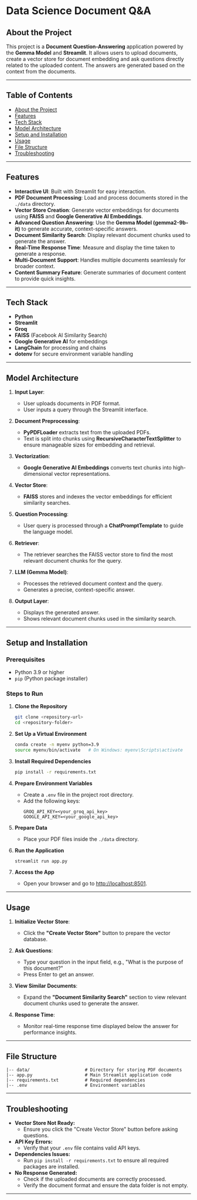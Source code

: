 # Data Science Document Q&A
## About the Project

This project is a **Document Question-Answering** application powered by the **Gemma Model** and **Streamlit**. It allows users to upload documents, create a vector store for document embedding and ask questions directly related to the uploaded content. The answers are generated based on the context from the documents.

---

## **Table of Contents**
- [About the Project](#about-the-project)
- [Features](#features)
- [Tech Stack](#tech-stack)
- [Model Architecture](#model-architecture)
- [Setup and Installation](#setup-and-installation)
- [Usage](#usage)
- [File Structure](#File-Structure)
- [Troubleshooting](#Troubleshooting)



---

## Features

- **Interactive UI**: Built with Streamlit for easy interaction.
- **PDF Document Processing**: Load and process documents stored in the `./data` directory.
- **Vector Store Creation**: Generate vector embeddings for documents using **FAISS** and **Google Generative AI Embeddings**.
- **Advanced Question Answering**: Use the **Gemma Model (gemma2-9b-it)** to generate accurate, context-specific answers.
- **Document Similarity Search**: Display relevant document chunks used to generate the answer.
- **Real-Time Response Time**: Measure and display the time taken to generate a response.
- **Multi-Document Support**: Handles multiple documents seamlessly for broader context.
- **Content Summary Feature**: Generate summaries of document content to provide quick insights.

---

## Tech Stack

- **Python**
- **Streamlit**
- **Groq**
- **FAISS** (Facebook AI Similarity Search)
- **Google Generative AI** for embeddings
- **LangChain** for processing and chains
- **dotenv** for secure environment variable handling

---

## Model Architecture

1. **Input Layer**:
   - User uploads documents in PDF format.
   - User inputs a query through the Streamlit interface.

2. **Document Preprocessing**:
   - **PyPDFLoader** extracts text from the uploaded PDFs.
   - Text is split into chunks using **RecursiveCharacterTextSplitter** to ensure manageable sizes for embedding and retrieval.

3. **Vectorization**:
   - **Google Generative AI Embeddings** converts text chunks into high-dimensional vector representations.

4. **Vector Store**:
   - **FAISS** stores and indexes the vector embeddings for efficient similarity searches.

5. **Question Processing**:
   - User query is processed through a **ChatPromptTemplate** to guide the language model.

6. **Retriever**:
   - The retriever searches the FAISS vector store to find the most relevant document chunks for the query.

7. **LLM (Gemma Model)**:
   - Processes the retrieved document context and the query.
   - Generates a precise, context-specific answer.

8. **Output Layer**:
   - Displays the generated answer.
   - Shows relevant document chunks used in the similarity search.
  

---

## Setup and Installation

### Prerequisites

- Python 3.9 or higher
- `pip` (Python package installer)

### Steps to Run

1. **Clone the Repository**
   ```bash
   git clone <repository-url>
   cd <repository-folder>
   ```

2. **Set Up a Virtual Environment**
   ```bash
   conda create -n myenv python=3.9 
   source myenv/bin/activate   # On Windows: myenv\Scripts\activate
   ```

3. **Install Required Dependencies**
   ```bash
   pip install -r requirements.txt
   ```

4. **Prepare Environment Variables**
   - Create a `.env` file in the project root directory.
   - Add the following keys:
     ```
     GROQ_API_KEY=<your_groq_api_key>
     GOOGLE_API_KEY=<your_google_api_key>
     ```

5. **Prepare Data**
   - Place your PDF files inside the `./data` directory.

6. **Run the Application**
   ```bash
   streamlit run app.py
   ```

7. **Access the App**
   - Open your browser and go to [http://localhost:8501](http://localhost:8501).

---

## Usage

1. **Initialize Vector Store**:
   - Click the **"Create Vector Store"** button to prepare the vector database.

2. **Ask Questions**:
   - Type your question in the input field, e.g., "What is the purpose of this document?"
   - Press Enter to get an answer.

3. **View Similar Documents**:
   - Expand the **"Document Similarity Search"** section to view relevant document chunks used to generate the answer.

4. **Response Time**:
   - Monitor real-time response time displayed below the answer for performance insights.

---

## File Structure

```
|-- data/                     # Directory for storing PDF documents
|-- app.py                    # Main Streamlit application code
|-- requirements.txt          # Required dependencies
|-- .env                      # Environment variables 
```

---

## Troubleshooting

- **Vector Store Not Ready:**
  - Ensure you click the "Create Vector Store" button before asking questions.
- **API Key Errors:**
  - Verify that your `.env` file contains valid API keys.
- **Dependencies Issues:**
  - Run `pip install -r requirements.txt` to ensure all required packages are installed.
- **No Response Generated:**
  - Check if the uploaded documents are correctly processed.
  - Verify the document format and ensure the data folder is not empty.

---


  
